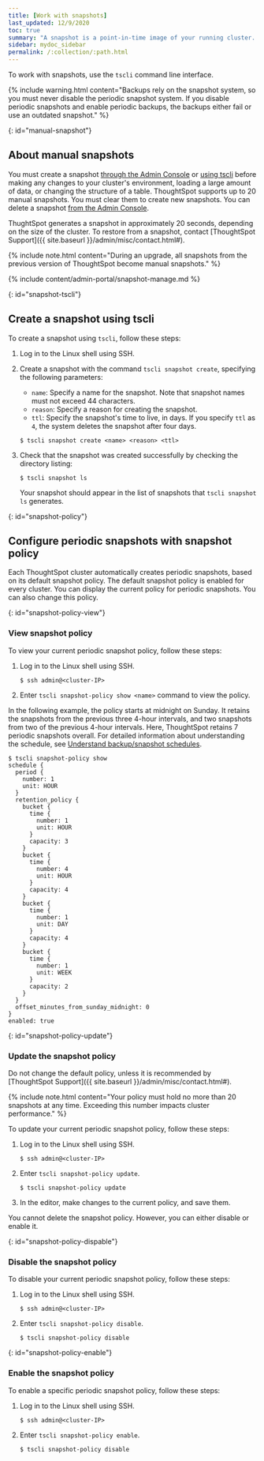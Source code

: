 ```yaml
---
title: [Work with snapshots]
last_updated: 12/9/2020
toc: true
summary: "A snapshot is a point-in-time image of your running cluster. You can use a snapshot to restore the cluster to a specific point in time. In this section, we describe how to work with the default snapshot configuration that is enabled on every cluster, and how to make manual snapshots."
sidebar: mydoc_sidebar
permalink: /:collection/:path.html
---
```

To work with snapshots, use the `tscli` command line interface.

{% include warning.html content="Backups rely on the snapshot system, so you must never disable the periodic snapshot system. If you disable periodic snapshots and enable periodic backups, the backups either fail or use an outdated snapshot." %}

{: id="manual-snapshot"}
## About manual snapshots

You must create a snapshot [through the Admin Console](#admin-portal-create) or [using tscli](#snapshot-tscli) before making any changes to your cluster's environment, loading a large amount of data, or changing the structure of a table. ThoughtSpot supports up to 20 manual snapshots. You must clear them to create new snapshots. You can delete a snapshot [from the Admin Console](#admin-portal-delete).

ThughtSpot generates a snapshot in approximately 20 seconds, depending on the size of the cluster. To restore from a snapshot, contact [ThoughtSpot Support]({{ site.baseurl }}/admin/misc/contact.html#).

{% include note.html content="During an upgrade, all snapshots from the previous version of ThoughtSpot become manual snapshots." %}

{% include content/admin-portal/snapshot-manage.md %}

{: id="snapshot-tscli"}
## Create a snapshot using tscli

To create a snapshot using `tscli`, follow these steps:

1. Log in to the Linux shell using SSH.

2. Create a snapshot with the command `tscli snapshot create`, specifying the following parameters:

    * `name`: Specify a name for the snapshot. Note that snapshot names must not exceed 44 characters.
    * `reason`: Specify a reason for creating the snapshot.
    * `ttl`: Specify the snapshot's time to live, in days. If you specify `ttl` as `4`, the system deletes the snapshot after four days.

    ```
    $ tscli snapshot create <name> <reason> <ttl>
    ```

3. Check that the snapshot was created successfully by checking the directory listing:

    ```
    $ tscli snapshot ls
    ```
    Your snapshot should appear in the list of snapshots that `tscli snapshot ls` generates.

{: id="snapshot-policy"}
## Configure periodic snapshots with snapshot policy

Each ThoughtSpot cluster automatically creates periodic snapshots, based on its default snapshot policy.
The default snapshot policy is enabled for every cluster. You can display the current policy for periodic snapshots.
You can also change this policy.

{: id="snapshot-policy-view"}
### View snapshot policy

To view your current periodic snapshot policy, follow these steps:

1. Log in to the Linux shell using SSH.

    ```
    $ ssh admin@<cluster-IP>
    ```

2. Enter `tscli snapshot-policy show <name>` command to view the policy.

In the following example, the policy starts at midnight on Sunday. It retains the snapshots from the previous three 4-hour intervals, and two snapshots from two of the previous 4-hour
intervals. Here, ThoughtSpot retains 7 periodic snapshots overall. For
detailed information about understanding the schedule, see [Understand
backup/snapshot schedules](how-to-create-a-schedule.html).  

```
$ tscli snapshot-policy show
schedule {
  period {
    number: 1
    unit: HOUR
  }
  retention_policy {
    bucket {
      time {
        number: 1
        unit: HOUR
      }
      capacity: 3
    }
    bucket {
      time {
        number: 4
        unit: HOUR
      }
      capacity: 4
    }
    bucket {
      time {
        number: 1
        unit: DAY
      }
      capacity: 4
    }
    bucket {
      time {
        number: 1
        unit: WEEK
      }
      capacity: 2
    }
  }
  offset_minutes_from_sunday_midnight: 0
}
enabled: true

```

{: id="snapshot-policy-update"}
### Update the snapshot policy

Do not change the default policy, unless it is recommended by [ThoughtSpot Support]({{ site.baseurl }}/admin/misc/contact.html#).

{% include note.html content="Your policy must hold no more than 20 snapshots at any time. Exceeding this number impacts cluster performance." %}

To update your current periodic snapshot policy, follow these steps:
1. Log in to the Linux shell using SSH.
    ```
    $ ssh admin@<cluster-IP>
    ```
2. Enter `tscli snapshot-policy update`.
    ```
    $ tscli snapshot-policy update
    ```
3. In the editor, make changes to the current policy, and save them.

You cannot delete the snapshot policy. However, you can either disable or enable it.

{: id="snapshot-policy-dispable"}
### Disable the snapshot policy

To disable your current periodic snapshot policy, follow these steps:

1. Log in to the Linux shell using SSH.
    ```
    $ ssh admin@<cluster-IP>
    ```
2. Enter `tscli snapshot-policy disable`.
    ```
    $ tscli snapshot-policy disable
    ```

{: id="snapshot-policy-enable"}
### Enable the snapshot policy

To enable a specific periodic snapshot policy, follow these steps:  

1. Log in to the Linux shell using SSH.
    ```
    $ ssh admin@<cluster-IP>
    ```
2. Enter `tscli snapshot-policy enable`.
    ```
    $ tscli snapshot-policy disable
    ```
